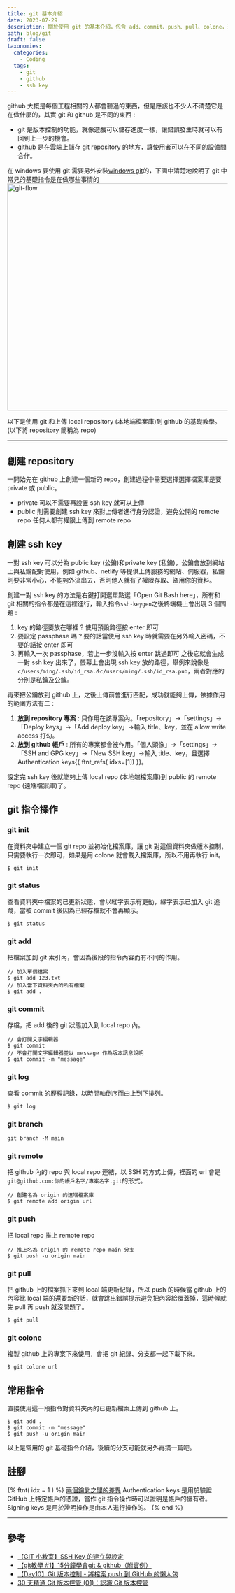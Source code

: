 ```yaml
---
title: git 基本介紹 
date: 2023-07-29
description: 關於使用 git 的基本介紹，包含 add、commit、push、pull、colone，還有 ssh key 的基本說明。
path: blog/git
draft: false
taxonomies:
  categories: 
    - Coding
  tags: 
    - git
    - github
    - ssh key
---
```


github 大概是每個工程相關的人都會聽過的東西，但是應該也不少人不清楚它是在做什麼的，其實 git 和 github 是不同的東西 :<br>
- git 是版本控制的功能，就像遊戲可以儲存進度一樣，讓錯誤發生時就可以有回到上一步的機會。
- github 是在雲端上儲存 git repository 的地方，讓使用者可以在不同的設備間合作。

在 windows 要使用 git 需要另外安裝[windows git](https://git-scm.com/download/win)的，下圖中清楚地說明了 git 中常見的基礎指令是在做哪些事情的
<a href="/site/images/blog/git-flow.png" data-fancybox data-caption="git-flow">
  <img src="/site/images/blog/git-flow.png" loading="lazy" alt="git-flow" width="520"/>
</a><br>

以下是使用 git 和上傳 local repository (本地端檔案庫)到 github 的基礎教學。(以下將 repository 簡稱為 repo)

---

## 創建 repository

一開始先在 github 上創建一個新的 repo，創建過程中需要選擇選擇檔案庫是要 private 或 public。<br>
- private 可以不需要再設置 ssh key 就可以上傳
- public 則需要創建 ssh key 來對上傳者進行身分認證，避免公開的 remote repo 任何人都有權限上傳到 remote repo

## 創建 ssh key

一對 ssh key 可以分為 public key (公鑰)和private key (私鑰)，公鑰會放到網站上與私鑰配對使用，例如 github、netlify 等提供上傳服務的網站、伺服器，私鑰則要非常小心，不能夠外流出去，否則他人就有了權限存取、盜用你的資料。

創建一對 ssh key 的方法是右鍵打開選單點選「Open Git Bash here」，所有和 git 相關的指令都是在這裡進行，輸入指令`ssh-keygen`之後終端機上會出現 3 個問題 :
1. key 的路徑要放在哪裡 ?  使用預設路徑按 enter 即可
2. 要設定 passphase 嗎 ? 要的話當使用 ssh key 時就需要在另外輸入密碼，不要的話按 enter 即可
3. 再輸入一次 passphase，若上一步沒輸入按 enter 跳過即可
之後它就會生成一對 ssh key 出來了，螢幕上會出現 ssh key 放的路徑，舉例來說像是`c/users/ming/.ssh/id_rsa.`&`c/users/ming/.ssh/id_rsa.pub`，兩者對應的分別是私鑰及公鑰。

再來把公鑰放到 github 上，之後上傳前會進行匹配，成功就能夠上傳，依據作用的範圍方法有二 :
1. **放到 repository 專案** : 只作用在該專案內。「repository」→「settings」→「Deploy keys」→「Add deploy key」→輸入 title、key，並在 allow write access 打勾。
2. **放到 github 帳戶** : 所有的專案都會被作用。「個人頭像」→「settings」→「SSH and GPG key」→「New SSH key」→輸入 title、key，且選擇Authentication keys{{ ftnt_refs( idxs=[1]) }}。

設定完 ssh key 後就能夠上傳 local repo (本地端檔案庫)到 public 的 remote repo (遠端檔案庫)了。

## git 指令操作

### git init
在資料夾中建立一個 git repo 並初始化檔案庫，讓 git 對這個資料夾做版本控制，只需要執行一次即可，如果是用 colone 就會載入檔案庫，所以不用再執行 init。
```
$ git init
```

### git status
查看資料夾中檔案的已更新狀態，會以紅字表示有更動，綠字表示已加入 git 追蹤，當被 commit 後因為已經存檔就不會再顯示。
```
$ git status
```

### git add
把檔案加到 git 索引內，會因為後段的指令內容而有不同的作用。
```
// 加入單個檔案
$ git add 123.txt
// 加入當下資料夾內的所有檔案
$ git add .
```

### git commit
存檔，把 add 後的 git 狀態加入到 local repo 內。
```
// 會打開文字編輯器
$ git commit
// 不會打開文字編輯器並以 message 作為版本訊息說明
$ git commit -m "message"
```

### git log
查看 commit 的歷程記錄，以時間軸倒序而由上到下排列。
```
$ git log
```

### git branch

```
git branch -M main
```

### git remote
把 github 內的 repo 與 local repo 連結，以 SSH 的方式上傳，裡面的 url 會是`git@github.com:你的帳戶名字/專案名字.git`的形式。
```
// 創建名為 origin 的遠端檔案庫 
$ git remote add origin url
```

### git push
把 local repo 推上 remote repo 
```
// 推上名為 origin 的 remote repo main 分支
$ git push -u origin main
```

### git pull
把 github 上的檔案抓下來到 local 端更新紀錄，所以 push 的時候當 github 上的內容比 local 端的還要新的話，就會跳出錯誤提示避免把內容給覆蓋掉，這時候就先 pull 再 push 就沒問題了。
```
$ git pull
```

### git colone
複製 github 上的專案下來使用，會把 git 紀錄、分支都一起下載下來。
```
$ git colone url
```

## 常用指令

直接使用這一段指令對資料夾內的已更新檔案上傳到 github 上。
```
$ git add .
$ git commit -m "message"
$ git push -u origin main
```

以上是常用的 git 基礎指令介紹，後續的分支可能就另外再搞一篇吧。

## 註腳

{% ftnt( idx = 1 ) %}
[兩個鑰匙之間的差異](https://stackoverflow.com/questions/73673920/do-i-need-authentication-as-well-as-signing-keys-on-github)
Authentication keys 是用於驗證 GitHub 上特定帳戶的憑證，當作 git 指令操作時可以證明是帳戶的擁有者。
Signing keys 是用於證明操作是由本人進行操作的。
{% end %}

---

## 參考

- [【GIT 小教室】SSH Key 的建立與設定](https://www.youtube.com/watch?v=CeC_qyQHiCE)
- [【git教學 #1】15分鐘學會git & github（附實例）](https://www.youtube.com/watch?v=Zd5jSDRjWfA)
- [【Day10】Git 版本控制 - 將檔案 push 到 GitHub 的懶人包](https://ithelp.ithome.com.tw/articles/10271811)
- [30 天精通 Git 版本控管 (01)：認識 Git 版本控管](https://ithelp.ithome.com.tw/articles/10132053)